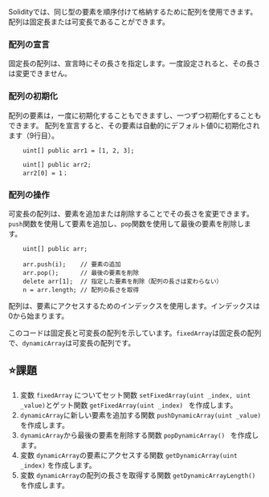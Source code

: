 Solidityでは、同じ型の要素を順序付けて格納するために配列を使用できます。配列は固定長または可変長であることができます。

### 配列の宣言
固定長の配列は、宣言時にその長さを指定します。一度設定されると、その長さは変更できません。

### 配列の初期化
配列の要素は，一度に初期化することもできますし、一つずつ初期化することもできます。
配列を宣言すると、その要素は自動的にデフォルト値0に初期化されます（9行目）。
```
    uint[] public arr1 = [1, 2, 3];
    
    uint[] public arr2;
    arr2[0] = 1；

```

### 配列の操作
可変長の配列は、要素を追加または削除することでその長さを変更できます。`push`関数を使用して要素を追加し、`pop`関数を使用して最後の要素を削除します。
```
    uint[] public arr;

    arr.push(i);    // 要素の追加
    arr.pop();      // 最後の要素を削除
    delete arr[1];  // 指定した要素を削除（配列の長さは変わらない）
    n = arr.length; // 配列の長さを取得
```

配列は、要素にアクセスするためのインデックスを使用します。インデックスは0から始まります。

このコードは固定長と可変長の配列を示しています。`fixedArray`は固定長の配列で、`dynamicArray`は可変長の配列です。

## ⭐️課題
1. 変数 `fixedArray` についてセット関数 `setFixedArray(uint _index, uint _value)`とゲット関数 `getFixedArray(uint _index) ` を作成します。
2. `dynamicArray`に新しい要素を追加する関数 `pushDynamicArray(uint _value)` を作成します。
3. `dynamicArray`から最後の要素を削除する関数 `popDynamicArray() ` を作成します。
4. 変数 `dynamicArray`の要素にアクセスする関数 `getDynamicArray(uint _index)` を作成します。
5. 変数 `dynamicArray`の配列の長さを取得する関数 `getDynamicArrayLength()` を作成します。
